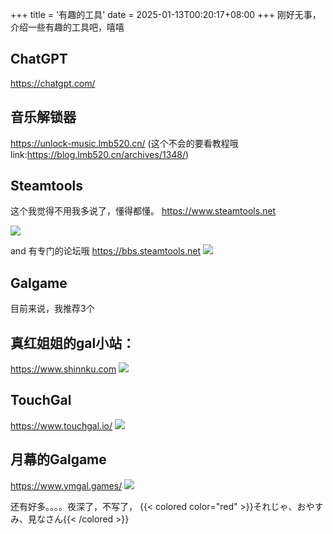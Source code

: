 +++
title = '有趣的工具'
date = 2025-01-13T00:20:17+08:00
+++
刚好无事，介绍一些有趣的工具吧，嘻嘻
## ChatGPT
https://chatgpt.com/

## 音乐解锁器
https://unlock-music.lmb520.cn/
(这个不会的要看教程哦 link:https://blog.lmb520.cn/archives/1348/)

## Steamtools
这个我觉得不用我多说了，懂得都懂。 https://www.steamtools.net

![](/post/some-interesting-tools/st.png)

and 有专门的论坛哦 https://bbs.steamtools.net
![](/post/some-interesting-tools/st-bbs.png)

## Galgame
目前来说，我推荐3个

## 真红姐姐的gal小站：
https://www.shinnku.com
![](/post/some-interesting-tools/zh.png)

## TouchGal 
https://www.touchgal.io/
![](/post/some-interesting-tools/touch.png)

## 月幕的Galgame
https://www.ymgal.games/
![](/post/some-interesting-tools/ym.png)

还有好多。。。。夜深了，不写了，
{{< colored color="red" >}}それじゃ、おやすみ、見なさん{{< /colored >}}

